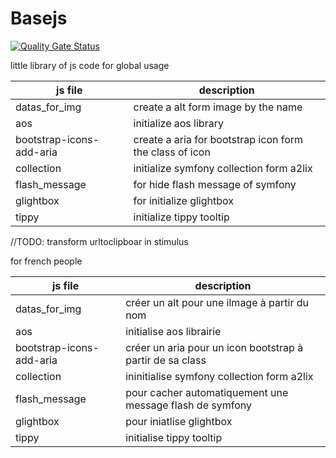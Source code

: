 # Basejs
[![Quality Gate Status](https://sonarcloud.io/api/project_badges/measure?project=cadot-eu_basejs&metric=alert_status)](https://sonarcloud.io/summary/new_code?id=cadot-eu_basejs)

little library of js code for global usage

| js file                  | description                                             |
| ------------------------ | ------------------------------------------------------- |
| datas_for_img              | create a alt form image by the name                     |
| aos                      | initialize aos library                                  |
| bootstrap-icons-add-aria | create a aria for bootstrap icon form the class of icon |
| collection               | initialize symfony collection form a2lix                |
| flash_message            | for hide flash message of symfony                       |
| glightbox                | for initialize glightbox                                |
| tippy                    | initialize tippy tooltip                                |

//TODO: transform urltoclipboar in stimulus

for french people

| js file                  | description                                               |
| ------------------------ | --------------------------------------------------------- |
| datas_for_img              | créer un alt pour une ilmage à partir du nom              |
| aos                      | initialise aos librairie                                  |
| bootstrap-icons-add-aria | créer un aria pour un icon bootstrap à partir de sa class |
| collection               | ininitialise symfony collection form a2lix                |
| flash_message            | pour cacher automatiquement une message flash de symfony  |  |
| glightbox                | pour iniatlise glightbox                                  |
| tippy                    | initialise tippy tooltip                                  |
